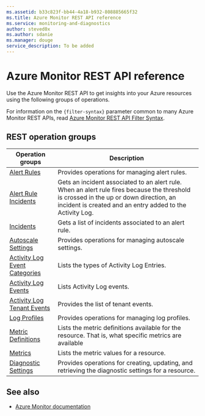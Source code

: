 ```yaml
---
ms.assetid: b33c823f-bb44-4a18-b932-808885665f32
ms.title: Azure Monitor REST API reference
ms.service: monitoring-and-diagnostics
author: steved0x
ms.author: sdanie
ms.manager: douge
service_description: To be added
---
```


# Azure Monitor REST API reference

Use the Azure Monitor REST API to get insights into your Azure resources using the following groups of operations.

For information on the `{filter-syntax}` parameter common to many Azure Monitor REST APIs, read [Azure Monitor REST API Filter Syntax](filter-syntax.md).


## REST operation groups

| Operation groups                                                                | Description  |
|---------------------------------------------------------------------------------|-----------------------|
| [Alert Rules](~/docs-ref-autogen/monitor/alertrules.json)                                | Provides operations for managing alert rules. |
| [Alert Rule Incidents](~/docs-ref-autogen/monitor/alertruleincidents.json)               | Gets an incident associated to an alert rule. When an alert rule fires because the threshold is crossed in the up or down direction, an incident is created and an entry added to the Activity Log. |
| [Incidents](~/docs-ref-autogen/monitor/incidents.json)                                   | Gets a list of incidents associated to an alert rule. |
| [Autoscale Settings](~/docs-ref-autogen/monitor/autoscalesettings.json)                  | Provides operations for managing autoscale settings.     |
| [Activity Log Event Categories](~/docs-ref-autogen/monitor/eventcategories.json)         | Lists the types of Activity Log Entries. |
| [Activity Log Events](~/docs-ref-autogen/monitor/events.json)                            | Lists Activity Log events.|
| [Activity Log Tenant Events](~/docs-ref-autogen/monitor/tenantevents.json)               | Provides the list of tenant events.|
| [Log Profiles](~/docs-ref-autogen/monitor/logprofiles.json)                              | Provides operations for managing log profiles.  |
| [Metric Definitions](~/docs-ref-autogen/monitor/metricdefinitions.json)                  | Lists the metric definitions available for the resource. That is, what specific metrics are available |
| [Metrics](~/docs-ref-autogen/monitor/metrics.json)                                       | Lists the metric values for a resource.   |
| [Diagnostic Settings](~/docs-ref-autogen/monitor/servicediagnosticsettings.json) | Provides operations for creating, updating, and retrieving the diagnostic settings for a resource.|


## See also

- [Azure Monitor documentation](https://review.docs.microsoft.com/azure/monitoring-and-diagnostics/)